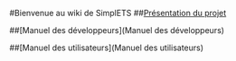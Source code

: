 #Bienvenue au wiki de SimplETS
##[Présentation du projet](https://github.com/sturcotte06/sporacid-simplets/wiki/Pr%C3%A9sentation%20du%20projet)

##[Manuel des développeurs](Manuel des développeurs)

##[Manuel des utilisateurs](Manuel des utilisateurs)
